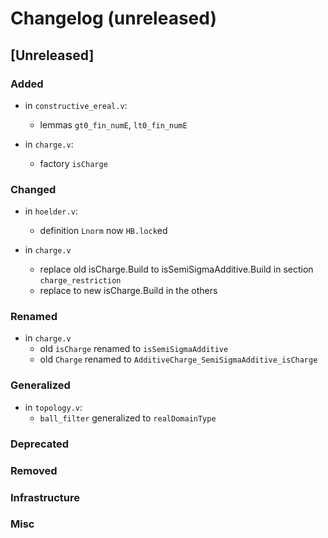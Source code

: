 # Changelog (unreleased)

## [Unreleased]

### Added

- in `constructive_ereal.v`:
  + lemmas `gt0_fin_numE`, `lt0_fin_numE`

- in `charge.v`:
  + factory `isCharge`

### Changed

- in `hoelder.v`:
  + definition `Lnorm` now `HB.lock`ed

- in `charge.v`
  + replace old isCharge.Build to isSemiSigmaAdditive.Build in section `charge_restriction`
  + replace to new isCharge.Build in the others

### Renamed

- in `charge.v`
  + old `isCharge` renamed to `isSemiSigmaAdditive`
  + old `Charge` renamed to `AdditiveCharge_SemiSigmaAdditive_isCharge`

### Generalized

- in `topology.v`:
  + `ball_filter` generalized to `realDomainType`

### Deprecated

### Removed

### Infrastructure

### Misc
